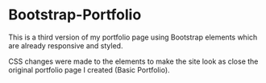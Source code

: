 # Bootstrap-Portfolio

This is a third version of my portfolio page using Bootstrap elements which are already responsive and styled.

CSS changes were made to the elements to make the site look as close the original portfolio page I created (Basic Portfolio).

